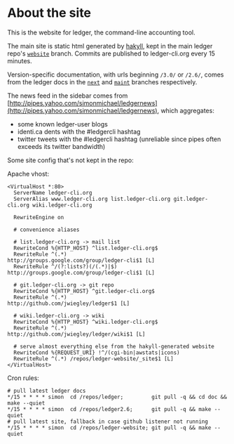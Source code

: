 # About the site

This is the website for ledger, the command-line accounting tool.

The main site is static html generated by
[hakyll](http://jaspervdj.be/hakyll), kept in the main ledger repo's
[`website`](https://github.com/jwiegley/ledger/tree/website) branch.
Commits are published to ledger-cli.org every 15 minutes.
<!-- Commits are published to ledger-cli.org immediately, and announced on #ledger. -->

Version-specific documentation, with urls beginning `/3.0/` or
`/2.6/`, comes from the ledger docs in the
[`next`](https://github.com/jwiegley/ledger/tree/next) and
[`maint`](https://github.com/jwiegley/ledger/tree/maint) branches
respectively.

The news feed in the sidebar comes from
[http://pipes.yahoo.com/simonmichael/ledgernews](http://pipes.yahoo.com/simonmichael/ledgernews),
which aggregates:

- some known ledger-user blogs
- identi.ca dents with the #ledgercli hashtag
- twitter tweets with the #ledgercli hashtag (unreliable since pipes often exceeds its twitter bandwidth)

Some site config that's not kept in the repo:

Apache vhost:
    
    <VirtualHost *:80>
      ServerName ledger-cli.org
      ServerAlias www.ledger-cli.org list.ledger-cli.org git.ledger-cli.org wiki.ledger-cli.org

      RewriteEngine on

      # convenience aliases

      # list.ledger-cli.org -> mail list
      RewriteCond %{HTTP_HOST} ^list.ledger-cli.org$
      RewriteRule ^(.*)                    http://groups.google.com/group/ledger-cli$1 [L]
      RewriteRule ^/(?:lists?)(/(.*)|$) http://groups.google.com/group/ledger-cli$1 [L]

      # git.ledger-cli.org -> git repo
      RewriteCond %{HTTP_HOST} ^git.ledger-cli.org$
      RewriteRule ^(.*)                    http://github.com/jwiegley/ledger$1 [L]

      # wiki.ledger-cli.org -> wiki
      RewriteCond %{HTTP_HOST} ^wiki.ledger-cli.org$
      RewriteRule ^(.*)                    http://github.com/jwiegley/ledger/wiki$1 [L]

      # serve almost everything else from the hakyll-generated website
      RewriteCond %{REQUEST_URI} !^/(cgi-bin|awstats|icons)
      RewriteRule ^(.*) /repos/ledger-website/_site$1 [L]
    </VirtualHost>

Cron rules:

    # pull latest ledger docs
    */15 * * * * simon  cd /repos/ledger;         git pull -q && cd doc && make --quiet
    */15 * * * * simon  cd /repos/ledger2.6;      git pull -q && make --quiet
    # pull latest site, fallback in case github listener not running
    */15 * * * * simon  cd /repos/ledger-website; git pull -q && make --quiet

